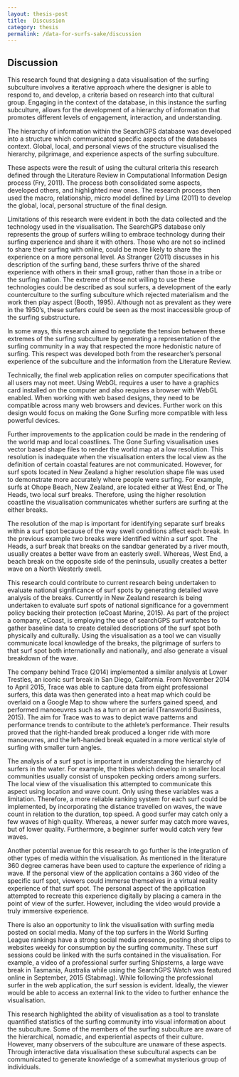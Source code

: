 ```yaml
---
layout: thesis-post
title:  Discussion
category: thesis
permalink: /data-for-surfs-sake/discussion
---
```


## Discussion

This research found that designing a data visualisation of the surfing subculture involves a iterative approach where the designer is able to respond to, and develop, a criteria based on research into that cultural group. Engaging in the context of the database, in this instance the surfing subculture, allows for the development of a hierarchy of information that promotes different levels of engagement, interaction, and understanding. 

The hierarchy of information within the SearchGPS database was developed into a structure which communicated specific aspects of the databases context. Global, local, and personal views of the structure visualised the hierarchy, pilgrimage, and experience aspects of the surfing subculture. 

These aspects were the result of using the cultural criteria this research defined through the Literature Review in Computational Information Design process (Fry, 2011). The process both consolidated some aspects, developed others, and highlighted new ones. The research process then used the macro, relationship, micro model defined by Lima (2011) to develop the global, local, personal structure of the final design.

Limitations of this research were evident in both the data collected and the technology used in the visualisation. The SearchGPS database only represents the group of surfers willing to embrace technology during their surfing experience and share it with others. Those who are not so inclined to share their surfing with online, could be more likely to share the experience on a more personal level. As Stranger (2011) discusses in his description of the surfing band, these surfers thrive of the shared experience with others in their small group, rather than those in a tribe or the surfing nation. The extreme of those not willing to use these technologies could be described as soul surfers, a development of the early counterculture to the surfing subculture which rejected materialism and the work then play aspect (Booth, 1995). Although not as prevalent as they were in the 1950’s, these surfers could be seen as the most inaccessible group of the surfing substructure.

In some ways, this research aimed to negotiate the tension between these extremes of the surfing subculture by generating a representation of the surfing community in a way that respected the more hedonistic nature of surfing. This respect was developed both from the researcher’s personal experience of the subculture and the information from the Literature Review. 

Technically, the final web application relies on computer specifications that all users may not meet. Using WebGL requires a user to have a graphics card installed on the computer and also requires a browser with WebGL enabled. When working with web based designs, they need to be compatible across many web browsers and devices. Further work on this design would focus on making the Gone Surfing more compatible with less powerful devices.

Further improvements to the application could be made in the rendering of the world map and local coastlines. The Gone Surfing visualisation uses vector based shape files to render the world map at a low resolution. This resolution is inadequate when the visualisation enters the local view as the definition of certain coastal features are not communicated. However, for surf spots located in New Zealand a higher resolution shape file was used to demonstrate more accurately where people were surfing. For example, surfs at Ohope Beach, New Zealand, are located either at West End, or The Heads, two local surf breaks. Therefore, using the higher resolution coastline the visualisation communicates whether surfers are surfing at the either breaks. 

The resolution of the map is important for identifying separate surf breaks within a surf spot because of the way swell conditions affect each break. In the previous example two breaks were identified within a surf spot. The Heads, a surf break that breaks on the sandbar generated by a river mouth, usually creates a better wave from an easterly swell. Whereas, West End, a beach break on the opposite side of the peninsula, usually creates a better wave on a North Westerly swell.

This research could contribute to current research being undertaken to evaluate national significance of surf spots by generating detailed wave analysis of the breaks. Currently in New Zealand research is being undertaken to evaluate surf spots of national significance for a government policy backing their protection (eCoast Marine, 2015). As part of the project a company, eCoast, is employing the use of searchGPS surf watches to gather baseline data to create detailed descriptions of the surf spot both physically and culturally. Using the visualisation as a tool we can visually communicate local knowledge of the breaks, the pilgrimage of surfers to that surf spot both internationally and nationally, and also generate a visual breakdown of the wave.

The company behind Trace (2014) implemented a similar analysis at Lower Trestles, an iconic surf break in San Diego, California. From November 2014 to April 2015, Trace was able to capture data from eight professional surfers, this data was then generated into a heat map which could be overlaid on a Google Map to show where the surfers gained speed, and performed manoeuvres such as a turn or an aerial (Transworld Business, 2015). The aim for Trace was to was to depict wave patterns and performance trends to contribute to the athlete’s performance. Their results proved that the right-handed break produced a longer ride with more manoeuvres, and the left-handed break equated in a more vertical style of surfing with smaller turn angles.

The analysis of a surf spot is important in understanding the hierarchy of surfers in the water. For example, the tribes which develop in smaller local communities usually consist of unspoken pecking orders among surfers. The local view of the visualisation this attempted to communicate this aspect using location and wave count. Only using these variables was a limitation. Therefore, a more reliable ranking system for each surf could be implemented, by incorporating the distance travelled on waves, the wave count in relation to the duration, top speed. A good surfer may catch only a few waves of high quality. Whereas, a newer surfer may catch more waves, but of lower quality. Furthermore, a beginner surfer would catch very few waves.

Another potential avenue for this research to go further is the integration of other types of media within the visualisation. As mentioned in the literature 360 degree cameras have been used to capture the experience of riding a wave. If the personal view of the application contains a 360 video of the specific surf spot, viewers could immerse themselves in a virtual reality experience of that surf spot. The personal aspect of the application attempted to recreate this experience digitally by placing a camera in the point of view of the surfer. However, including the video would provide a truly immersive experience.

There is also an opportunity to link the visualisation with surfing media posted on social media. Many of the top surfers in the World Surfing League rankings have a strong social media presence, posting short clips to websites weekly for consumption by the surfing community. These surf sessions could be linked with the surfs contained in the visualisation.
For example, a video of a professional surfer surfing Shipsterns, a large wave break in Tasmania, Australia while using the SearchGPS Watch was featured online in September, 2015 (Stabmag). While following the professional surfer in the web application, the surf session is evident. Ideally, the viewer would be able to access an external link to the video to further enhance the visualisation.

This research highlighted the ability of visualisation as a tool to translate quantified statistics of the surfing community into visual information about the subculture. Some of the members of the surfing subculture are aware of the hierarchical, nomadic, and experiential aspects of their culture. However, many observers of the subculture are unaware of these aspects. Through interactive data visualisation these subcultural aspects can be communicated to generate knowledge of a somewhat mysterious group of individuals.


